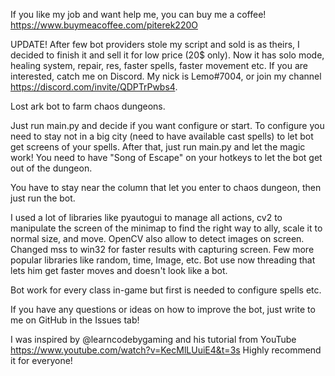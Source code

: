 If you like my job and want help me, you can buy me a coffee! 
https://www.buymeacoffee.com/piterek220O

UPDATE!
After few bot providers stole my script and sold is as theirs, I decided to finish it and sell it for low price (20$ only). Now it has solo mode, healing system, repair, res, faster spells, faster movement etc. If you are interested, catch me on Discord. My nick is Lemo#7004, or join my channel https://discord.com/invite/QDPTrPwbs4.

Lost ark bot to farm chaos dungeons.

Just run main.py and decide if you want configure or start. To configure you need to stay not in a big city (need to have available cast spells) to let bot get screens of your spells. After that, just run main.py and let the magic work! You need to have "Song of Escape" on your hotkeys to let the bot get out of the dungeon.

You have to stay near the column that let you enter to chaos dungeon, then just run the bot.

I used a lot of libraries like pyautogui to manage all actions, cv2 to manipulate the screen of the minimap to find the right way to ally, scale it to normal size, and move. OpenCV also allow to detect images on screen. Changed mss to win32 for faster results with capturing screen. Few more popular libraries like random, time, Image, etc. Bot use now threading that lets him get faster moves and doesn't look like a bot.

Bot work for every class in-game but first is needed to configure spells etc.

If you have any questions or ideas on how to improve the bot, just write to me on GitHub in the Issues tab!


I was inspired by @learncodebygaming and his tutorial from YouTube 
https://www.youtube.com/watch?v=KecMlLUuiE4&t=3s
Highly recommend it for everyone!
